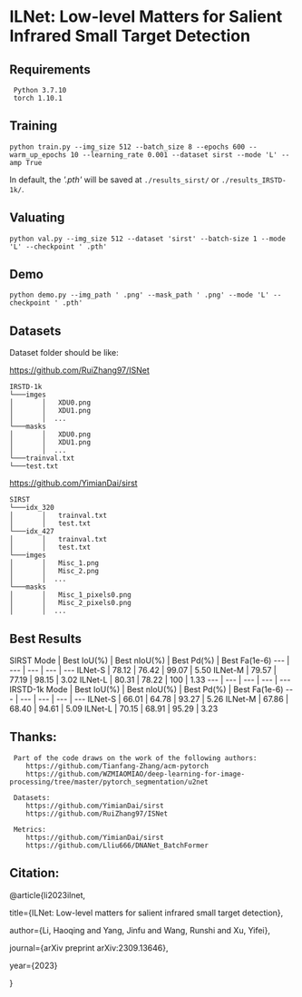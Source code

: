 # ILNet: Low-level Matters for Salient Infrared Small Target Detection


## Requirements
     Python 3.7.10
     torch 1.10.1

## Training

``python train.py --img_size 512 --batch_size 8 --epochs 600 --warm_up_epochs 10 --learning_rate 0.001 --dataset sirst --mode 'L' --amp True``

In default, the _'.pth'_ will be saved at `` ./results_sirst/ `` or `` ./results_IRSTD-1k/ ``.


## Valuating

``python val.py --img_size 512 --dataset 'sirst' --batch-size 1 --mode 'L' --checkpoint ' .pth' ``


## Demo

``python demo.py --img_path ' .png' --mask_path ' .png' --mode 'L' --checkpoint ' .pth' ``

## Datasets
Dataset folder should be like:

https://github.com/RuiZhang97/ISNet
~~~
IRSTD-1k
└───imges
│       │   XDU0.png
│       │   XDU1.png
│       │  ...
└───masks
│       │   XDU0.png
│       │   XDU1.png
│       │  ...
└───trainval.txt
└───test.txt
~~~
https://github.com/YimianDai/sirst
~~~
SIRST
└───idx_320
│       │   trainval.txt
│       │   test.txt
└───idx_427
│       │   trainval.txt
│       │   test.txt
└───imges
│       │   Misc_1.png
│       │   Misc_2.png
│       │  ...
└───masks
│       │   Misc_1_pixels0.png
│       │   Misc_2_pixels0.png
│       │  ...
~~~


## Best Results
SIRST
Mode      | Best IoU(%) | Best nIoU(%)  | Best Pd(%)  | Best Fa(1e-6)
---       | ---         | ---           | ---         | ---
ILNet-S   | 78.12       |  76.42        |  99.07      |  5.50
ILNet-M   | 79.57       |  77.19        |  98.15      |  3.02
ILNet-L   | 80.31       |  78.22        |  100        |  1.33
---       | ---         | ---           | ---         | ---
IRSTD-1k
Mode      | Best IoU(%) | Best nIoU(%)  | Best Pd(%)  | Best Fa(1e-6)
---       | ---         | ---           | ---         | ---
ILNet-S   | 66.01       |  64.78        |  93.27      |  5.26
ILNet-M   | 67.86       |  68.40        |  94.61      |  5.09
ILNet-L   | 70.15       |  68.91        |  95.29      |  3.23


## Thanks:
     Part of the code draws on the work of the following authors:
        https://github.com/Tianfang-Zhang/acm-pytorch
        https://github.com/WZMIAOMIAO/deep-learning-for-image-processing/tree/master/pytorch_segmentation/u2net
     
     Datasets:
        https://github.com/YimianDai/sirst
        https://github.com/RuiZhang97/ISNet

     Metrics:
        https://github.com/YimianDai/sirst
        https://github.com/Lliu666/DNANet_BatchFormer

## Citation:

@article{li2023ilnet,

  title={ILNet: Low-level matters for salient infrared small target detection},
  
  author={Li, Haoqing and Yang, Jinfu and Wang, Runshi and Xu, Yifei},
  
  journal={arXiv preprint arXiv:2309.13646},
  
  year={2023}
  
}

